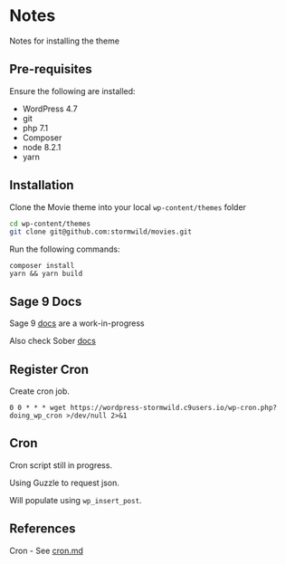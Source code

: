 # Notes

Notes for installing the theme

## Pre-requisites

Ensure the following are installed:

- WordPress 4.7
- git
- php 7.1
- Composer
- node 8.2.1
- yarn

## Installation

Clone the Movie theme into your local `wp-content/themes` folder

```bash
cd wp-content/themes
git clone git@github.com:stormwild/movies.git 
```

Run the following commands:

```
composer install
yarn && yarn build
```

## Sage 9 Docs

Sage 9 [docs](https://github.com/roots/docs/tree/sage-9/sage) are a work-in-progress

Also check Sober [docs](https://github.com/soberwp/controller#usage)

## Register Cron

Create cron job.

```
0 0 * * * wget https://wordpress-stormwild.c9users.io/wp-cron.php?doing_wp_cron >/dev/null 2>&1
```

## Cron

Cron script still in progress.

Using Guzzle to request json.

Will populate using `wp_insert_post`.

## References

Cron - See [cron.md](docs/cron.md)
